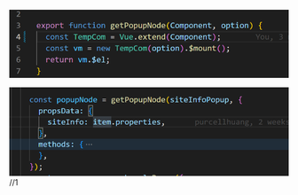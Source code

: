 ![image-20221026125502740](../../public/image-20221026125502740.png)

![image-20221026125539020](../../public/image-20221026125539020.png)
//1